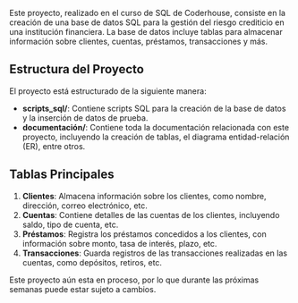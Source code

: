 Este proyecto, realizado en el curso de SQL de Coderhouse, consiste en la creación de una base de datos SQL para la gestión del riesgo crediticio en una institución financiera.
La base de datos incluye tablas para almacenar información sobre clientes, cuentas, préstamos, transacciones y más.

## Estructura del Proyecto

El proyecto está estructurado de la siguiente manera:

- **scripts_sql/**: Contiene scripts SQL para la creación de la base de datos y la inserción de datos de prueba.
- **documentación/**: Contiene toda la documentación relacionada con este proyecto, incluyendo la creación de tablas, el diagrama entidad-relación (ER), entre otros.

## Tablas Principales

1. **Clientes**: Almacena información sobre los clientes, como nombre, dirección, correo electrónico, etc.
2. **Cuentas**: Contiene detalles de las cuentas de los clientes, incluyendo saldo, tipo de cuenta, etc.
3. **Préstamos**: Registra los préstamos concedidos a los clientes, con información sobre monto, tasa de interés, plazo, etc.
4. **Transacciones**: Guarda registros de las transacciones realizadas en las cuentas, como depósitos, retiros, etc.


Este proyecto aún esta en proceso, por lo que durante las próximas semanas puede estar sujeto a cambios.


